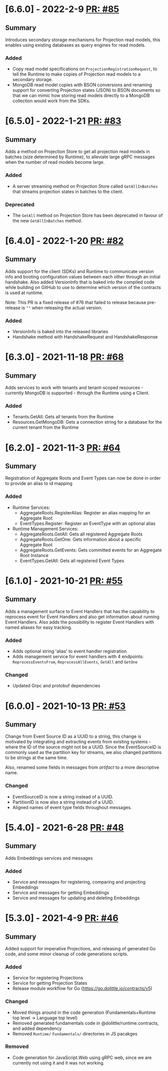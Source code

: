 # [6.6.0] - 2022-2-9 [PR: #85](https://github.com/dolittle/Contracts/pull/85)
## Summary

Introduces secondary storage mechanisms for Projection read models, this enables using existing databases as query engines for read models.

### Added

- Copy read model specifications on `ProjectionRegistrationRequest`, to tell the Runtime to make copies of Projection read models to a secondary storage.
- MongoDB read model copies with BSON conversions and renaming support for converting Projection states (JSON) to BSON documents so that we can mimic how storing read models directly to a MongoDB collection would work from the SDKs.


# [6.5.0] - 2022-1-21 [PR: #83](https://github.com/dolittle/Contracts/pull/83)
## Summary

Adds a method on Projection Store to get all projection read models in batches (size determined by Runtime), to alleviate large gRPC messages when the number of read models become large.

### Added

- A server streaming method on Projection Store called `GetAllInBatches` that streams projection states in batches to the client.

### Deprecated

- The `GetAll` method on Projection Store has been deprecated in favour of the new `GetAllInBatches` method.


# [6.4.0] - 2022-1-20 [PR: #82](https://github.com/dolittle/Contracts/pull/82)
## Summary

Adds support for the client (SDKs) and Runtime to communicate version info and booting configuration values between each other through an initial handshake. Also added VersionInfo that is baked into the compiled code while building on GitHub to use to determine which version of the contracts is used at runtime.

Note: This PR is a fixed release of #76 that failed to release because pre-release is `""` when releasing the actual version.

### Added

- VersionInfo is baked into the released libraries
- Handshake method with HandshakeRequest and HandshakeResponse


# [6.3.0] - 2021-11-18 [PR: #68](https://github.com/dolittle/Contracts/pull/68)
## Summary

Adds services to work with tenants and tenant-scoped resources - currently MongoDB is supported - through the Runtime using a Client.

### Added

- Tenants.GetAll: Gets all tenants from the Runtime
- Resources.GetMongoDB: Gets a connection string for a database for the current tenant from the Runtime


# [6.2.0] - 2021-11-3 [PR: #64](https://github.com/dolittle/Contracts/pull/64)
## Summary

Registration of Aggregate Roots and Event Types can now be done in order to provide an alias to id mapping

### Added

- Runtime Services:
    - AggregateRoots.RegisterAlias: Register an alias mapping for an Aggregate Root
    - EventTypes.Register: Register an EventType with an optional alias
- Runtime Management Services:
    - AggregateRoots.GetAll: Gets all registered Aggregate Roots
    - AggregateRoots.GetOne: Gets information about a specific Aggregate Root
    - AggregateRoots.GetEvents: Gets committed events for an Aggregate Root Instance
    - EventTypes.GetAll: Gets all registered Event Types


# [6.1.0] - 2021-10-21 [PR: #55](https://github.com/dolittle/Contracts/pull/55)
## Summary

Adds a management surface to Event Handlers that has the capability to reprocess event for Event Handlers and also get information about running Event Handlers. Also adds the possibility to register Event Handlers with named aliases for easy tracking. 

### Added

- Adds optional string 'alias' to event handler registration
- Adds management service for event handlers with 4 endpoints: `ReprocessEventsFrom`, `ReprocessAllEvents`, `GetAll` and `GetOne`

### Changed

- Updated Grpc and protobuf dependencies


# [6.0.0] - 2021-10-13 [PR: #53](https://github.com/dolittle/Contracts/pull/53)
## Summary

Change from Event Source ID as a UUID to a string, this change is motivated by integrating and extracting events from existing systems - where the ID of the source might not be a UUID. Since the EventSourceID is commonly used as the partition key for streams, we also changed partitions to be strings at the same time.

Also, renamed some fields in messages from _artifact_ to a more descriptive name.

### Changed

- EventSourceID is now a string instead of a UUID.
- PartitionID is now also a string instead of a UUID. 
- Aligned names of event type fields throughout messages.


# [5.4.0] - 2021-6-28 [PR: #48](https://github.com/dolittle/Contracts/pull/48)
## Summary

Adds Embeddings services and messages

### Added

- Service and messages for registering, comparing and projecting Embeddings
- Service and messages for getting Embeddings
- Service and messages for updating and deleting Embeddings


# [5.3.0] - 2021-4-9 [PR: #46](https://github.com/dolittle/Contracts/pull/46)
## Summary

Added support for imperative Projections, and releasing of generated Go code, and some minor cleanup of code generations scripts.

### Added

- Service for registering Projections
- Service for getting Projection States
- Release module workflow for Go (https://go.dolittle.io/contracts/v5)

### Changed

- Moved things around in the code generation (Fundamentals+Runtime top level -> Language top level)
- Removed generated fundamentals code in @dolittle/runtime.contracts, and added dependency
- Removed `Runtime/` `Fundamentals/` directories in JS pacakges

### Removed

- Code generation for JavaScript.Web using gRPC web, since we are currently not using it and it was not working.


